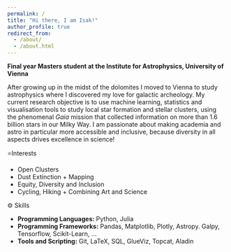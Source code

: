 ```yaml
---
permalink: /
title: "Hi there, I am Isak!"
author_profile: true
redirect_from: 
  - /about/
  - /about.html
---
```


**Final year Masters student at the Institute for Astrophysics, University of Vienna**

After growing up in the midst of the dolomites I moved to Vienna to study astrophysics where I discovered my love for galactic archeology. My current research objective is to use machine learning, statistics and visualisation tools to study local star formation and stellar clusters, using the phenomenal *Gaia* mission that collected information on more than 1.6 billion stars in our Milky Way. I am passionate about making academia and astro in particular more accessible and inclusive, because diversity in all aspects drives excellence in science!

⭐Interests

- Open Clusters
- Dust Extinction + Mapping 
- Equity, Diversity and Inclusion 
- Cycling, Hiking + Combining Art and Science 


⚙️ Skills

- **Programming Languages:** Python, Julia 
- **Programming Frameworks:** Pandas, Matplotlib, Plotly, Astropy. Galpy, Tensorflow, Scikit-Learn, ...
-  **Tools and Scripting:** Git, LaTeX, SQL, GlueViz, Topcat, Aladin